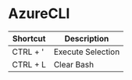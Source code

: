 # AzureCLI

| Shortcut    | Description |
| ----------- | ----------------------- |
| CTRL + '    | Execute Selection       |
| CTRL + L    | Clear Bash              |
